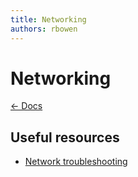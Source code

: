 ```yaml
---
title: Networking
authors: rbowen
---
```


# Networking

[← Docs](/documentation/)

## Useful resources

*   [Network troubleshooting](/troubleshooting/networking/)

